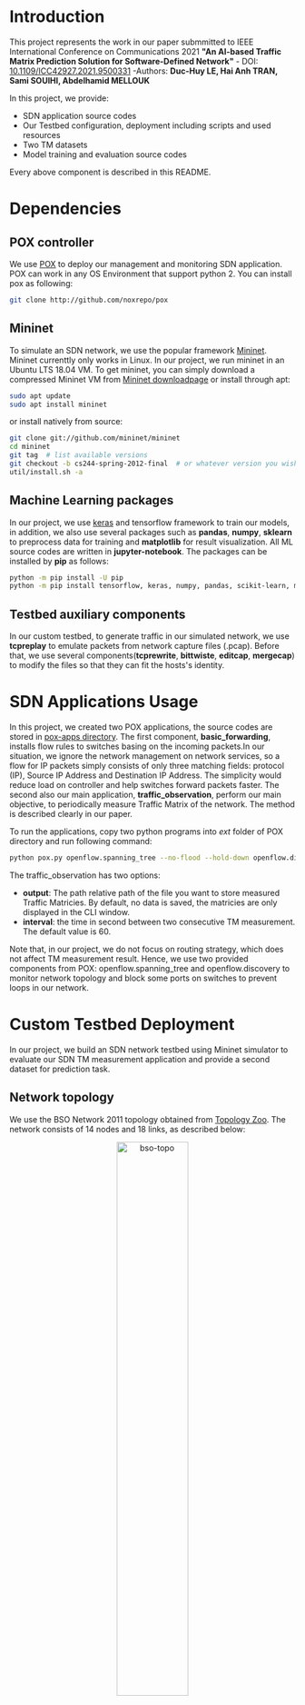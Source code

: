 # Introduction

This project represents the work in our paper submmitted to IEEE International Conference on Communications 2021 **"An AI-based Traffic Matrix Prediction Solution for Software-Defined Network"** - DOI: [10.1109/ICC42927.2021.9500331](https://doi.org/10.1109/ICC42927.2021.9500331) -Authors: **Duc-Huy LE, Hai Anh TRAN, Sami SOUIHI, Abdelhamid MELLOUK**

In this project, we provide:
- SDN application source codes
- Our Testbed configuration, deployment including scripts and used resources
- Two TM datasets
- Model training and evaluation source codes

Every above component is described in this README.

# Dependencies

## POX controller
We use [POX](https://github.com/noxrepo/pox) to deploy our management and monitoring SDN application. POX can work in any OS Environment that support python 2. You can install pox as following:

```bash
git clone http://github.com/noxrepo/pox
```

## Mininet
To simulate an SDN network, we use the popular framework [Mininet](http://mininet.org/). Mininet currenttly only works in Linux. In our project, we run mininet in an Ubuntu LTS 18.04 VM. To get mininet, you can simply download a compressed Mininet VM from [Mininet downloadpage](https://github.com/mininet/mininet/wiki/Mininet-VM-Images) or install through apt:

```bash
sudo apt update
sudo apt install mininet
```

or install natively from source:
```bash
git clone git://github.com/mininet/mininet
cd mininet
git tag  # list available versions
git checkout -b cs244-spring-2012-final  # or whatever version you wish to install
util/install.sh -a
```

## Machine Learning packages

In our project, we use [keras](https://keras.io/) and tensorflow framework to train our models, in addition, we also use several packages such as **pandas**, **numpy**, **sklearn** to preprocess data for training and **matplotlib** for result visualization. All ML source codes are written in **jupyter-notebook**. The packages can be installed by **pip** as follows:

```bash
python -m pip install -U pip
python -m pip install tensorflow, keras, numpy, pandas, scikit-learn, matplotlib, jupyter-notebook
```
## Testbed auxiliary components

In our custom testbed, to generate traffic in our simulated network, we use **tcpreplay** to emulate packets from network capture files (.pcap). Before that, we use several components(**tcprewrite**, **bittwiste**, **editcap**, **mergecap**) to modify the files so that they can fit the hosts's identity. 


# SDN Applications Usage

In this project, we created two POX applications, the source codes are stored in [pox-apps directory](https://github.com/duchuyle108/SDN-TMprediction/tree/main/pox-apps). The first component, **basic_forwarding**, installs flow rules to switches basing on the incoming packets.In our situation, we ignore the network management on network services, so a flow for IP packets simply consists of only three matching fields: protocol (IP), Source IP Address and Destination IP Address. The simplicity would reduce load on controller and help switches forward packets faster. The second also our main application, **traffic_observation**, perform our main objective, to periodically measure Traffic Matrix of the network. The method is described clearly in our paper.

To run the applications, copy two python programs into *ext* folder of POX directory and run following command:

```bash
python pox.py openflow.spanning_tree --no-flood --hold-down openflow.discovery basic_forwarding traffic_observation --output=output_path --interval=measurement_interval_in_second
```

The traffic_observation has two options:
- **output**: The path relative path of the file you want to store measured Traffic Matricies. By default, no data is saved, the matricies are only displayed in the CLI window.
- **interval**: the time in second between two consecutive TM measurement. The default value is 60.

Note that, in our project, we do not focus on routing strategy, which does not affect TM measurement result. Hence, we use two provided components from POX: openflow.spanning_tree and openflow.discovery to monitor network topology and block some ports on switches to prevent loops in our network.

# Custom Testbed Deployment
In our project, we build an SDN network testbed using Mininet simulator to evaluate our SDN TM measurement application and provide a second dataset for prediction task.
## Network topology
We use the BSO Network 2011 topology obtained from [Topology Zoo](http://www.topology-zoo.org/dataset.html). The network consists of 14 nodes and 18 links, as described below:

<p align="center">
<img src="figs/bso-topo.png" alt="bso-topo" width="50%"/>
</p>

In our Mininet simulation, each node is represented by a ovs-switch. each switch is connected to a host, which generates traffic flows in the network. 

## Traffic Generation

To perform the most realistic network environment. At first, we gather network capture files (.pcap) in real network from several sources (real-time captured in our network or public pcap library like [Netresec](https://www.netresec.com/)). The pcaps also varies from many type of services such as file transfer, video stream, DNS, web surfing or even intrusion traffic. Most of the pcap files contain packets from many connections, therefor we have to filter out traffic flows from the connections we want by using WireShark. After that, we modify the end points of them so they would fit the addresses of the hosts in our network. Traffic preparation is an important part, defines the operation of the network. 

In our project, for each node, we prepare a pcap file for traffic to every other node. After the modification, we propose two approaches to retransmit them using tcpreplay:

- (1): For each host, transmit all of its pcap files using multiple parallel tcpreplay processes.
- (2): Merge all of the pcap files into a single file and use one only process to replay it.

The first approach is less complex in configuration. However, it takes more resources to run. And in large-size network with a big number of nodes, two many tcpreplay processes could use up the VM's resource and affect the Testbed's stability. So we propose the second approach, to merge all of a node's pcap files into a single one using [mergecap](https://linux.die.net/man/1/mergecap). Though, this encouters a problem that the absolute timestamp of the pcap files are different, so the traffic to other nodes might not be transmitted simultaneously. So we have to change their timestamps first by using [bittwiste](http://bittwist.sourceforge.net/). For each approach, we create two traffic preparation scripts: *Testbed/modify-pcap.sh* and *Testbed/merge-pcap.sh* corresponding to the first and second approach.

*Testbed/prepare-pcaps* directory contains the prepared pcap files using approach (1). 

## Deployment
To deploy our Testbed simulation, run the following command:

```bash
sudo python Testbed/mininet/bso-topo.py
```

Note that, in the program, we run a CLI script when finishing create network topology, to automatically run tcpreplay command in every hosts. Script file *traffic_gen_script1.sh* corresponds to approach (1) in traffic generation and the other, *traffic_gen_script2.sh* for aproach (2).

## Collected dataset

Running the Mininet simulation with POX applications proposed above, we collected a dataset containing 6257 traffic matricies after running for 4 days, stored in *dataset/testbed_flat_tms.csv* 

# GÉANT Backbone Network data

GÉANT Backbone Network dataset is the most well-known Traffic Matrix dataset. You can download the raw data [here](http://totem.info.ucl.ac.be/dataset.html). GÉANT Backbone Network topology consists of 23 nodes and 38 links, as described below:

<p align="center">
<img src="figs/geant-topo.png" alt="geant-topo" width="50%"/>
</p>

The dataset contains Traffic Matricies from a 4-month period capturing with 15-minute invterval. Originally, each traffic matrix is stored in a single xml file. For more convinence in using the dataset, we make a script (*dataset/geant-dataset-converter.py*) to convert all of the separate matricies into a single file. *dataset/geant_flat_tms.csv* is the final converted dataset. The dataset consists of 10772 traffic matricies.

# Traffic Matrix Prediction

## Machine Learning models

In our project, to deal with the time series prediction problem, we propose three popular RNN variants: Long Short-Term Memory (LSTM), Bidirectional LSTM (BiLSTM) and Gated Recurrent Unit (GRU). Each of the models has one hidden layer with 100 units. They are all trained through 200 epochs and the best parameter set is kept for further evaluation.

## Data preparation
Firstly, to normalize the data, we divide all of the traffic volume by the biggest one so that every value is in range (0, 1). From the raw matricies, we form a time series dataset by group 11 consecutive matricies as a record (10 first matricies is the input and the last one is the ouput of the record). Secondly, we divide the dataset into two subset: 80% used for training and 20% used for evaluation. 

## Methodology

In this work, we assume that each Original-Destinaion (OD) traffic is independent from other ones. SO that we feed the models with one OD traffic at a time.

The training processes are operated using tensorflow and keras framework. 

## Evaluation
We use RMSE formula to evaluate the prediction generated by trained models, defined as follow:

<p align="center">
<img src="https://bit.ly/35IBOdt" align="center" border="0" alt="RMSE = \sqrt{(\frac{1}{n})\sum_{i=1}^{n}(y_i - x_i)^2 }" width="50%" />
</p>

The lower RMSE value, the better overall prediction performance.

# Acknowledment

This research is funded by Vietnam National Foundation for Science and Technology Development (NAFOSTED).
